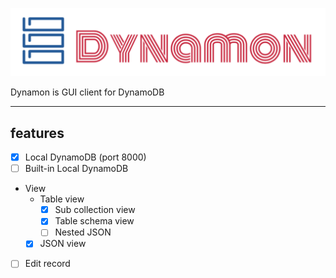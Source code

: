 ![Logo](assets/dynamon.png)

Dynamon is GUI client for DynamoDB

---

## features

* [x] Local DynamoDB (port 8000)
* [ ] Built-in Local DynamoDB
* View
  * Table view
    * [x] Sub collection view
    * [x] Table schema view
    * [ ] Nested JSON
  * [x] JSON view
* [ ] Edit record
